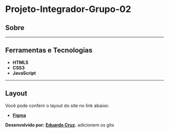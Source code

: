 # Projeto-Integrador-Grupo-02


## Sobre   


---

## Ferramentas e Tecnologias
- **HTML5**
- **CSS3**
- **JavaScript** 


---

## Layout
Você pode conferir o layout do site no link abaixo:
- **[Figma](https://www.figma.com/file/vnRJHbMQ2dXmyGojAByupZ/projeto-integrador-grupo-02)**

**Desenvolvido  por:**
**[Eduardo Cruz](https://github.com/edcruz29/).**
adicionem os gits 
